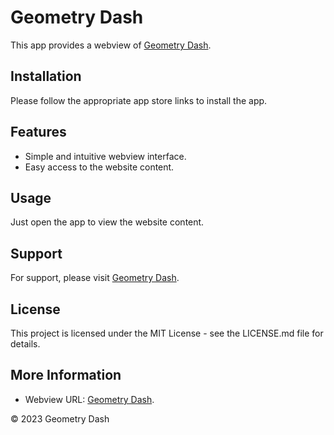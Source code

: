 # Geometry Dash

This app provides a webview of [Geometry Dash](https://www.thegeometrydashapk.com/).

## Installation

Please follow the appropriate app store links to install the app.

## Features

- Simple and intuitive webview interface.  
- Easy access to the website content.

## Usage

Just open the app to view the website content.

## Support

For support, please visit [Geometry Dash](https://www.thegeometrydashapk.com/).

## License

This project is licensed under the MIT License - see the LICENSE.md file for details.

## More Information
- Webview URL: [Geometry Dash](https://www.thegeometrydashapk.com/).

© 2023 Geometry Dash
